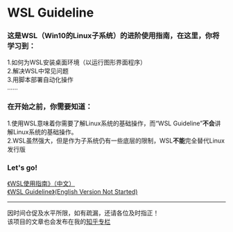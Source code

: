 
# WSL Guideline 

### 这是WSL（Win10的Linux子系统）的进阶使用指南，在这里，你将学习到：  

1.如何为WSL安装桌面环境（以运行图形界面程序）  
2.解决WSL中常见问题  
3.用脚本部署自动化操作  
......

### 在开始之前，你需要知道：

1.使用WSL意味着你需要了解Linux系统的基础操作，而“WSL Guideline”**不会**讲解Linux系统的基础操作。  
2.WSL虽然强大，但是作为子系统仍有一些底层的限制，WSL**不能**完全替代Linux发行版

### Let's go!

[《WSL使用指南》（中文）][1]  
[《WSL Guideline》(English Version Not Started)][2]


[1]:./WSL-Guideline/中文/00-项目愿景.md

[2]:./WSL-Guideline/English/00-About.md

---

因时间仓促及水平所限，如有疏漏，还请各位及时指正！  
该项目的文章也会发布在我的[知乎专栏](https://zhuanlan.zhihu.com/WindowsSubsystemForLinux)